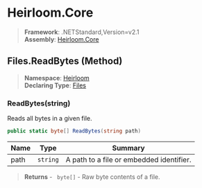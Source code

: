 # Heirloom.Core

> **Framework**: .NETStandard,Version=v2.1  
> **Assembly**: [Heirloom.Core][0]

## Files.ReadBytes (Method)

> **Namespace**: [Heirloom][0]  
> **Declaring Type**: [Files][1]

### ReadBytes(string)

Reads all bytes in a given file.

```cs
public static byte[] ReadBytes(string path)
```

| Name | Type     | Summary                                  |
|------|----------|------------------------------------------|
| path | `string` | A path to a file or embedded identifier. |

> **Returns** - ` byte[]` - Raw byte contents of a file.

[0]: ../../../Heirloom.Core.md
[1]: ../Files.md
